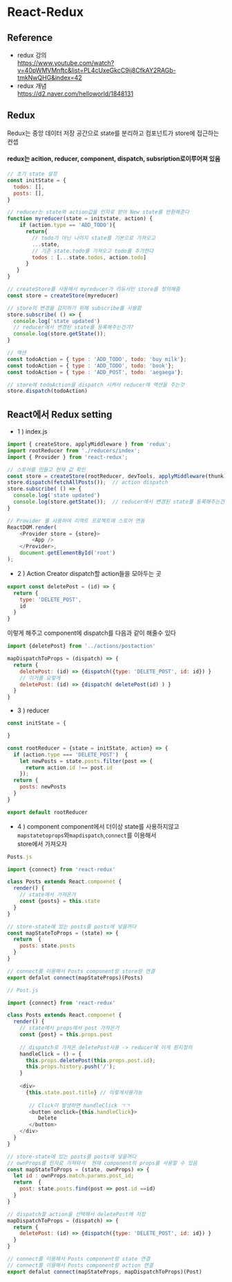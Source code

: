 # React-Redux
## Reference
- redux 강의 <br/>
https://www.youtube.com/watch?v=40pWMVMnftc&list=PL4cUxeGkcC9ij8CfkAY2RAGb-tmkNwQHG&index=42
- redux 개념 <br/>
https://d2.naver.com/helloworld/1848131

## Redux
Redux는 중앙 데이터 저장 공간으로 state를 분리하고 컴포넌트가 store에 접근하는 컨셉
#### redux는 acition, reducer, component, dispatch, subsription로이루어져 있음
```javascript
// 초기 state 설정
const initState = {   
  todos: [],
  posts: [],
}

// reducer는 state와 action값을 인자로 받아 New state를 반환해준다
function myreducer(state = initstate, action) { 
    if (action.type == 'ADD_TODO'){
      return{
        // todo가 아닌 나머지 state를 기본으로 가져오고 
        ...state, 
        // 기존 state.todo를 가져오고 todo를 추가한다
        todos : [...state.todos, action.todo]   
      }
   }
}

// createStore를 사용해서 myreducer가 리듀서인 store를 정의해줌
const store = createStore(myreducer)

// store의 변경을 감지하기 위해 subscribe를 사용함 
store.subscribe( () => {
  console.log('state updated')
  // reducer에서 변경된 state를 등록해주는건가?
  console.log(store.getState());  
}

// 액션
const todoAction = { type : 'ADD_TODO', todo: 'buy milk'};
const todoAction = { type : 'ADD_TODO', todo: 'book'};
const todoAction = { type : 'ADD_POST', todo: 'aegaega'};

// store에 todoAction을 dispatch 시켜서 reducer에 액션을 주는것
store.dispatch(todoAction)

```

## React에서 Redux setting
- 1 ) index.js
```javascript
import { createStore, applyMiddleware } from 'redux';
import rootReducer from './reducers/index';
import { Provider } from 'react-redux';

// 스토어를 만들고 현재 값 확인
const store = createStore(rootReducer, devTools, applyMiddleware(thunk));
store.dispatch(fetchAllPosts());  // action dispatch
store.subscribe( () => {
  console.log('state updated')
  console.log(store.getState());  // reducer에서 변경된 state를 등록해주는건가?
}

// Provider 를 사용하여 리액트 프로젝트에 스토어 연동
ReactDOM.render(
    <Provider store = {store}>  
        <App />
    </Provider>,
    document.getElementById('root')
);
```
- 2 ) Action Creator
dispatch할 action들을 모아두는 곳
```javascript
export const deletePost = (id) => {
  return {
    type: 'DELETE_POST',
    id
  }
}
```
이렇게 해주고 component에 dispatch를 다음과 같이 해줄수 있다
```javascript
import {deletePost} from '../actions/postaction'

mapDispatchToProps = (dispatch) => { 
  return {
    deletePost: (id) => {dispatch({type: 'DELETE_POST', id: id}) }
    // 이거를 요렇게
    deletePost: (id) => {dispatch( deletePost(id) ) }
  }
}
```

- 3 ) reducer
```javascript
const initState = {

}

const rootReducer = {state = initState, action} => {
  if (action.type === 'DELETE_POST')  {
    let newPosts = state.posts.filter(post => {
      return action.id !== post.id
    });
  return {
    posts: newPosts
  }
}

export default rootReducer
```

- 4 ) component
component에서 더이상 state를 사용하지않고  `mapstatetoprops`와`mapdispatch`,`connect`를 이용해서<br/>
store에서 가져오자
```javascript
Posts.js

import {connect} from 'react-redux'

class Posts extends React.compoenet {
  render() {
    // state에서 가져온거 
    const {posts} = this.state  
  }
}

// store-state에 있는 posts를 posts에 넣을꺼다
const mapStateToProps = (state) => {
  return  {
    posts: state.posts
  }
}

// connect를 이용해서 Posts component랑 store랑 연결
export defalut connect(mapStateProps)(Posts)
```

```javascript
// Post.js

import {connect} from 'react-redux'

class Posts extends React.compoenet {
  render() {
    // state에서 props에서 post 가져온거 
    const {post} = this.props.post 
    
    // dispatch로 가져온 deletePost사용 -> reducer에 이게 뭔지정의 
    handleClick = () = {
      this.props.deletePost(this.props.post.id);
      this.props.history.push('/');
    }
    
    <div>
      {this.state.post.title} // 이렇게사용가능
 
       // Click이 발생하면 handleClick ㄱㄱ
       <button onclick={this.handleClick}>
          Delete
       </button>
    </div>
  }
}

// store-state에 있는 posts를 posts에 넣을꺼다
// ownProps를 인자로 가져와서  현재 component의 props를 사용할 수 있음
const mapStateToProps = (state, ownProps) => { 
  let id : ownProps.match.params.post_id;
  return  {
    post: state.posts.find(post => post.id ==id)
  }
}

// dispatch할 action을 선택해서 deletePost에 저장
mapDispatchToProps = (dispatch) => {  
  return {
    deletePost: (id) => {dispatch({type: 'DELETE_POST', id: id}) }
  }
}

// connect를 이용해서 Posts component랑 state 연결
// connect를 이용해서 Posts component랑 action 연결
export defalut connect(mapStateProps, mapDispatchToProps)(Post)
```
